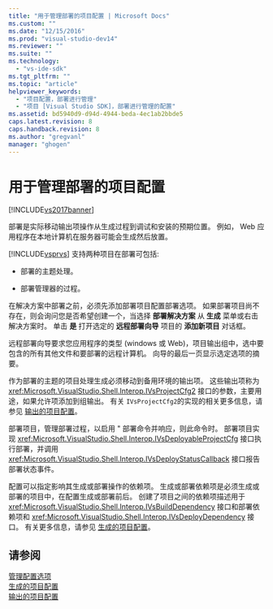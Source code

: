 ```yaml
---
title: "用于管理部署的项目配置 | Microsoft Docs"
ms.custom: ""
ms.date: "12/15/2016"
ms.prod: "visual-studio-dev14"
ms.reviewer: ""
ms.suite: ""
ms.technology: 
  - "vs-ide-sdk"
ms.tgt_pltfrm: ""
ms.topic: "article"
helpviewer_keywords: 
  - "项目配置，部署进行管理"
  - "项目 [Visual Studio SDK]，部署进行管理的配置"
ms.assetid: bd5940d9-d94d-4944-beda-4ec1ab2bbde5
caps.latest.revision: 8
caps.handback.revision: 8
ms.author: "gregvanl"
manager: "ghogen"
---
```

# 用于管理部署的项目配置
[!INCLUDE[vs2017banner](../../code-quality/includes/vs2017banner.md)]

部署是实际移动输出项操作从生成过程到调试和安装的预期位置。  例如， Web 应用程序在本地计算机在服务器可能会生成然后放置。  
  
 [!INCLUDE[vsprvs](../../code-quality/includes/vsprvs_md.md)] 支持两种项目在部署可包括:  
  
-   部署的主题处理。  
  
-   部署管理器的过程。  
  
 在解决方案中部署之前，必须先添加部署项目配置部署选项。  如果部署项目尚不存在，则会询问您是否希望创建一个，当选择 **部署解决方案** 从 **生成** 菜单或右击解决方案时。  单击 **是** 打开选定的 **远程部署向导** 项目的 **添加新项目** 对话框。  
  
 远程部署向导要求您应用程序的类型 \(windows 或 Web\)，项目输出组中，选中要包含的所有其他文件和要部署的远程计算机。  向导的最后一页显示选定选项的摘要。  
  
 作为部署的主题的项目处理生成必须移动到备用环境的输出项。  这些输出项称为 <xref:Microsoft.VisualStudio.Shell.Interop.IVsProjectCfg2> 接口的参数，主要用途，如果允许项添加到组输出。  有关 `IVsProjectCfg2`的实现的相关更多信息，请参见 [输出的项目配置](../../extensibility/internals/project-configuration-for-output.md)。  
  
 部署项目，管理部署过程，以启用 " 部署命令并响应，则此命令时。  部署项目实现 <xref:Microsoft.VisualStudio.Shell.Interop.IVsDeployableProjectCfg> 接口执行部署，并调用 <xref:Microsoft.VisualStudio.Shell.Interop.IVsDeployStatusCallback> 接口报告部署状态事件。  
  
 配置可以指定影响其生成或部署操作的依赖项。  生成或部署依赖项是必须生成或部署的项目中，在配置生成或部署前后。  创建了项目之间的依赖项描述用于 <xref:Microsoft.VisualStudio.Shell.Interop.IVsBuildDependency> 接口和部署依赖项和 <xref:Microsoft.VisualStudio.Shell.Interop.IVsDeployDependency> 接口。  有关更多信息，请参见 [生成的项目配置](../../extensibility/internals/project-configuration-for-building.md)。  
  
## 请参阅  
 [管理配置选项](../../extensibility/internals/managing-configuration-options.md)   
 [生成的项目配置](../../extensibility/internals/project-configuration-for-building.md)   
 [输出的项目配置](../../extensibility/internals/project-configuration-for-output.md)